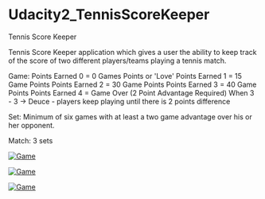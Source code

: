 # Udacity2_TennisScoreKeeper
Tennis Score Keeper

Tennis Score Keeper application which gives a user the ability to keep track of the score of two different players/teams playing a tennis match.

Game:
Points Earned 0 = 0 Games Points or 'Love'
Points Earned 1 = 15 Game Points
Points Earned 2 = 30 Game Points
Points Earned 3 = 40 Game Points
Points Earned 4 = Game Over (2 Point Advantage Required)
When 3 - 3 -> Deuce - players keep playing until there is 2 points difference

Set:
Minimum of six games with at least a two game advantage over his or her opponent. 

Match:
3 sets


[![Game](https://github.com/danielHamarik/Udacity2_TennisScoreKeeper/blob/master/ScreenShots/Screenshot_20161202-173850.png)](#features)


[![Game](https://github.com/danielHamarik/Udacity2_TennisScoreKeeper/blob/master/ScreenShots/Screenshot_20161202-173928.png)](#features)


[![Game](https://github.com/danielHamarik/Udacity2_TennisScoreKeeper/blob/master/ScreenShots/Screenshot_20161202-174028.png)](#features)
